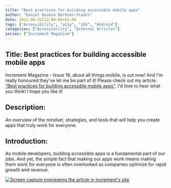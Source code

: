 ```yaml
---
title: "Best practices for building accessible mobile apps"
author: "Daniel Devesa Derksen-Staats"
date: 2021-08-31T12:00:00+01:00
tags: ["Accessibility", "a11y", "iOS", "Android"]
categories: ["Accessibility", "External Articles"]
series: ["Increment Magazine"]
---
```


## Title: Best practices for building accessible mobile apps

Increment Magazine - Issue 18, about all things mobile, is out now! And I'm really honoured they've let me be part of it! Please check out my article: ["Best practices for building accessible mobile apps"](https://increment.com/mobile/best-practices-for-building-accessible-mobile-apps/). I'd love to hear what you think! I hope you like it!

## Description:
An overview of the mindset, strategies, and tools that will help you create apps that truly work for everyone.

## Introduction: 
As mobile developers, building accessible apps is a fundamental part of our jobs. And yet, the simple fact that making our apps work means making them work for everyone is often overlooked as companies optimize for rapid growth and revenue.

[![Screen capture previewing the article in Increment's site](images/posts/2021-08-31-01/IncrementSiteCapture.png)](https://increment.com/mobile/best-practices-for-building-accessible-mobile-apps/)
